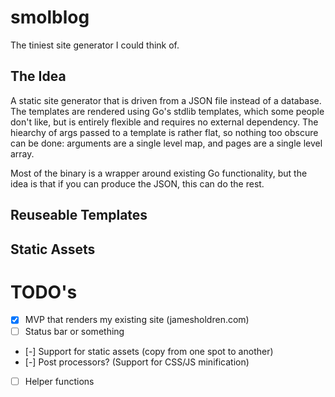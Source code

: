 # smolblog
The tiniest site generator I could think of.

## The Idea

A static site generator that is driven from a JSON file instead of a database.
The templates are rendered using Go's stdlib templates, which some people don't like,
but is entirely flexible and requires no external dependency.
The hiearchy of args passed to a template is rather flat, so nothing too obscure can be done:
arguments are a single level map, and pages are a single level array.

Most of the binary is a wrapper around existing Go functionality, but the idea
is that if you can produce the JSON, this can do the rest.

## Reuseable Templates

## Static Assets

# TODO's

- [x] MVP that renders my existing site (jamesholdren.com)
- [ ] Status bar or something
- [-] Support for static assets (copy from one spot to another)
- [-] Post processors? (Support for CSS/JS minification)
- [ ] Helper functions
